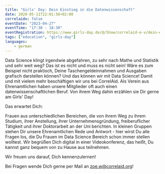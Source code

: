 ```yaml
---
title: "Girls' Day: Dein Einstieg in die Datenwissenschaft"
date: 2020-05-11T22:01:56+02:00
correlaidx: false
eventDate: "2023-04-27"
eventTime: "17:30 - 18:30"
eventRegistration: https://www.girls-day.de/@/Show/correlaid-e-v/dein-einstieg-in-die-datenwissenschaft
tags: ["education", "girls-day"]
languages: 
    - german
---
```


Data Science klingt irgendwie abgefahren, zu sehr nach Mathe und Statistik und sehr weit weg? Das ist es nicht und muss es nicht sein! Wäre es zum Beispiel nicht praktisch, Deine Taschengeldeinnahmen und Ausgaben grafisch darstellen können? Und das können wir mit Data Science! Damit und mit vielem mehr beschäftigen wir uns bei CorrelAid. Als Verein aus Ehrenamtlichen haben unsere Mitglieder oft auch einen datenwissenschaftlichen Beruf. Von ihrem Weg dahin erzählen sie Dir gerne am Girls' Day! 

Das erwartet Dich:

Frauen aus unterschiedlichen Bereichen, die von ihrem Weg zu ihrem Studium, ihrer Anstellung, ihrer Unternehmensgründung, freiberuflicher Tätigkeit und ihrer Doktorarbeit an der Uni berichten.
In kleinen Gruppen stehen Dir unsere Ehrenamtlichen Rede und Antwort - hier wirst Du alle Fragen los, die Du Frauen im Data Science Bereich schon immer stellen wolltest.
Wir begrüßen Dich digital in einer Videokonferenz, das heißt, Du kannst ganz bequem von zu Hause aus teilnehmen. 

Wir freuen uns darauf, Dich kennenzulernen!

Bei Fragen wende Dich gerne per Mail an [zoe.w@correlaid.org](mailto:zoe.w@correlaid.org)!

